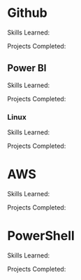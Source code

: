 
# Github
Skills Learned:

Projects Completed:

## Power BI
Skills Learned:

Projects Completed:

### Linux
Skills Learned:

Projects Completed:

# AWS
Skills Learned:

Projects Completed:

# PowerShell
Skills Learned:

Projects Completed:
